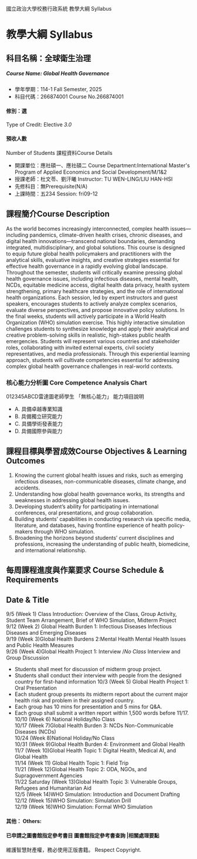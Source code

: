 國立政治大學校務行政系統 教學大綱 Syllabus
# 教學大綱 Syllabus
##  科目名稱：全球衛生治理
#####  Course Name: Global Health Governance
  * 學年學期：114-1 Fall Semester, 2025 
  * 科目代碼：266874001 Course No.266874001
#### 修別：選
Type of Credit: Elective 
_3.0_
#### 預收人數
Number of Students
課程資料Course Details
  * 開課單位：應社碩一、應社碩二 Course Department:International Master's Program of Applied Economics and Social Development/M/1&2 
  * 授課老師：杜文苓、劉汗曦 Instructor: TU WEN-LING/LIU HAN-HSI 
  * 先修科目：無Prerequisite(N/A)
  * 上課時間：五234 Session: fri09-12 
##  課程簡介Course Description
As the world becomes increasingly interconnected, complex health issues—including pandemics, climate-driven health crises, chronic diseases, and digital health innovations—transcend national boundaries, demanding integrated, multidisciplinary, and global solutions. This course is designed to equip future global health policymakers and practitioners with the analytical skills, evaluative insights, and creative strategies essential for effective health governance in a rapidly evolving global landscape.
Throughout the semester, students will critically examine pressing global health governance issues, including infectious diseases, mental health, NCDs, equitable medicine access, digital health data privacy, health system strengthening, primary healthcare strategies, and the role of international health organizations. Each session, led by expert instructors and guest speakers, encourages students to actively analyze complex scenarios, evaluate diverse perspectives, and propose innovative policy solutions.
In the final weeks, students will actively participate in a World Health Organization (WHO) simulation exercise. This highly interactive simulation challenges students to synthesize knowledge and apply their analytical and creative problem-solving skills in realistic, high-stakes public health emergencies. Students will represent various countries and stakeholder roles, collaborating with invited external experts, civil society representatives, and media professionals. Through this experiential learning approach, students will cultivate competencies essential for addressing complex global health governance challenges in real-world contexts.
###  核心能力分析圖 Core Competence Analysis Chart
012345ABCD雷達圖老師學生
「無核心能力」 
能力項目說明
  * A. 具備卓越專業知識
  * B. 具備獨立研究能力
  * C. 具備學術發表能力
  * D. 具備國際參與能力
##  課程目標與學習成效Course Objectives & Learning Outcomes 
  1. Knowing the current global health issues and risks, such as emerging infectious diseases, non-communicable diseases, climate change, and accidents. 
  2. Understanding how global health governance works, its strengths and weaknesses in addressing global health issues. 
  3. Developing student’s ability for participating in international conferences, oral presentations, and group collaboration. 
  4. Building students’ capabilities in conducting research via specific media, literature, and databases, having frontline experience of health policy-makers through WHO simulation. 
  5. Broadening the horizons beyond students’ current disciplines and professions, increasing the understanding of public health, biomedicine, and international relationship. 
##  每周課程進度與作業要求 Course Schedule & Requirements
Date & Title  
---  
9/5 (Week 1) Class Introduction: Overview of the Class, Group Activity, Student Team Arrangement, Brief of WHO Simulation, Midterm Project   
9/12 (Week 2) Global Health Burden 1: Infectious Diseases Infectious Diseases and Emerging Diseases  
9/19 (Week 3)Global Health Burdens 2:Mental Health Mental Health Issues and Public Health Measures   
9/26 (Week 4)Global Health Project 1: Interview /_No Class_ Interview and Group Discussion 
  * Students shall meet for discussion of midterm group project.
  * Students shall conduct their interview with people from the designed country for first-hand information
10/3 (Week 5) Global Health Project 1: Oral Presentation
  * Each student group presents its midterm report about the current major health risk and problem in their assigned country. 
  * Each group has 10 mins for presentation and 5 mins for Q&A. 
  * Each group shall submit a written report within 1,500 words before 11/17. 
10/10 (Week 6) National Holiday/No Class  
10/17 (Week 7)Global Health Burden 3: NCDs Non-Communicable Diseases (NCDs)  
10/24 (Week 8)National Holiday/No Class  
10/31 (Week 9)Global Health Burden 4: Environment and Global Health   
11/7 (Week 10)Global Health Topic 1: Digital Health, Medical AI, and Global Health  
11/14 (Week 11) Global Health Topic 1: Field Trip  
11/21 (Week 12)Global Health Topic 2: ODA, NGOs, and Supragovernment Agencies  
11/22 Saturday (Week 13)Global Health Topic 3: Vulnerable Groups, Refugees and Humanitarian Aid  
12/5 (Week 14)WHO Simulation: Introduction and Document Drafting   
12/12 (Week 15)WHO Simulation: Simulation Drill  
12/19 (Week 16)WHO Simulation: Formal WHO Simulation   
####  其他： Others:
####  已申請之圖書館指定參考書目  圖書館指定參考書查詢 |相關處理要點
維護智慧財產權，務必使用正版書籍。 Respect Copyright.